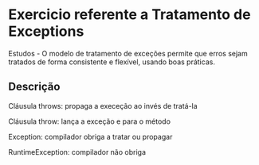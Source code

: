 # Exercicio referente a Tratamento de Exceptions
Estudos - O modelo de tratamento de exceções permite que erros sejam tratados de forma consistente e flexível, usando boas práticas.

## Descrição
Cláusula throws: propaga a execeção ao invés de tratá-la

Cláusula throw: lança a exceção e para o método

Exception: compilador obriga a tratar ou propagar

RuntimeException: compilador não obriga
